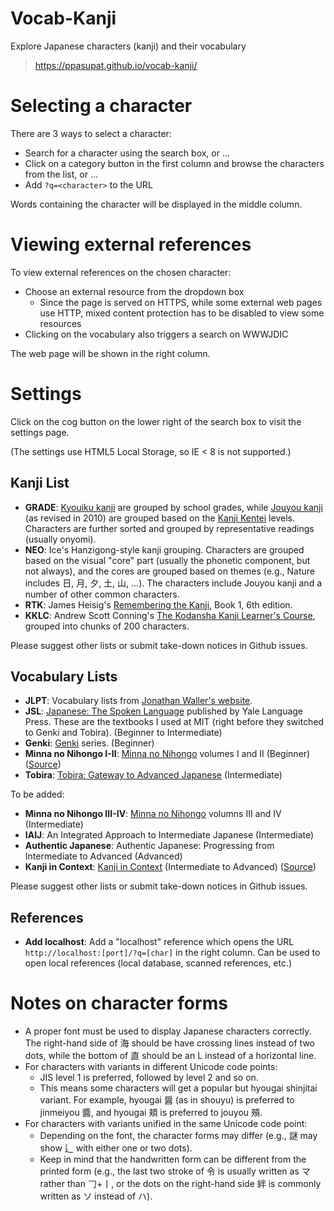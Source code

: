 # Vocab-Kanji
Explore Japanese characters (kanji) and their vocabulary

> <https://ppasupat.github.io/vocab-kanji/>

# Selecting a character

There are 3 ways to select a character:

* Search for a character using the search box, or ...
* Click on a category button in the first column and browse the characters from the list, or ...
* Add `?q=<character>` to the URL

Words containing the character will be displayed in the middle column.

# Viewing external references

To view external references on the chosen character:

* Choose an external resource from the dropdown box
  * Since the page is served on HTTPS, while some external web pages use HTTP,
    mixed content protection has to be disabled to view some resources
* Clicking on the vocabulary also triggers a search on WWWJDIC

The web page will be shown in the right column.

# Settings

Click on the cog button on the lower right of the search box to visit the settings page.

(The settings use HTML5 Local Storage, so IE < 8 is not supported.)

## Kanji List

* **GRADE**: [Kyouiku kanji](https://en.wikipedia.org/wiki/Ky%C5%8Diku_kanji)
  are grouped by school grades,
  while [Jouyou kanji](https://en.wikipedia.org/wiki/J%C5%8Dy%C5%8D_kanji)
  (as revised in 2010) are grouped based on the 
  [Kanji Kentei](http://www.kanken.or.jp/kanken/outline/data/outline_degree_national_list.pdf) levels.
  Characters are further sorted and grouped by representative readings
  (usually onyomi).
* **NEO**: Ice's Hanzigong-style kanji grouping.
  Characters are grouped based on the visual "core" part
  (usually the phonetic component, but not always),
  and the cores are grouped based on themes
  (e.g., Nature includes 日, 月, 夕, 土, 山, ...).
  The characters include Jouyou kanji and a number of other common characters.
* **RTK**: James Heisig's [Remembering the Kanji](https://en.wikipedia.org/wiki/Remembering_the_Kanji_and_Remembering_the_Hanzi), Book 1, 6th edition.
* **KKLC**: Andrew Scott Conning's [The Kodansha Kanji Learner's Course](https://www.amazon.com/dp/1568365268),
  grouped into chunks of 200 characters.

Please suggest other lists or submit take-down notices in Github issues.

## Vocabulary Lists

* **JLPT**: Vocabulary lists from [Jonathan Waller's website](http://www.tanos.co.uk/jlpt/).
* **JSL**: [Japanese: The Spoken Language](http://www.tanos.co.uk/jlpt/)
  published by Yale Language Press.
  These are the textbooks I used at MIT (right before they switched to Genki
  and Tobira). (Beginner to Intermediate)
* **Genki**: [Genki](http://genki.japantimes.co.jp/index_en) series.
  (Beginner)
* **Minna no Nihongo I-II**: [Minna no Nihongo](http://www.3anet.co.jp/english/books/books_01.html)
  volumes I and II (Beginner)
  ([Source](http://kyoan.u-biq.org/tangosearch.html))
* **Tobira**: [Tobira: Gateway to Advanced Japanese](http://tobiraweb.9640.jp/) (Intermediate)

To be added:

* **Minna no Nihongo III-IV**: [Minna no Nihongo](http://www.3anet.co.jp/english/books/books_01.html)
  volumns III and IV (Intermediate)
* **IAIJ**: An Integrated Approach to Intermediate Japanese (Intermediate)
* **Authentic Japanese**: Authentic Japanese: Progressing from Intermediate to Advanced (Advanced)
* **Kanji in Context**: [Kanji in Context](https://www.amazon.com/dp/4789007537) (Intermediate to Advanced)
  ([Source](http://www.denisowski.org/Japanese/KIC/KIC.html))

Please suggest other lists or submit take-down notices in Github issues.

## References

* **Add localhost**: Add a "localhost" reference which opens the URL
  `http://localhost:[port]/?q=[char]` in the right column.
  Can be used to open local references (local database, scanned references, etc.)

# Notes on character forms

* A proper font must be used to display Japanese characters correctly.
  The right-hand side of 海 should be have crossing lines instead of two dots,
  while the bottom of 直 should be an L instead of a horizontal line.
* For characters with variants in different Unicode code points:
  * JIS level 1 is preferred, followed by level 2 and so on.
  * This means some characters will get a popular but hyougai shinjitai variant.
    For example, hyougai 醤 (as in shouyu) is preferred to jinmeiyou 醬,
    and hyougai 頬 is preferred to jouyou 頰.
* For characters with variants unified in the same Unicode code point:
  * Depending on the font, the character forms may differ
    (e.g., 謎 may show 辶 with either one or two dots).
  * Keep in mind that the handwritten form can be different from the printed form
    (e.g., the last two stroke of 令 is usually written as マ rather than 𠃌+丨,
    or the dots on the right-hand side 絆 is commonly written as ソ instead of ハ).
